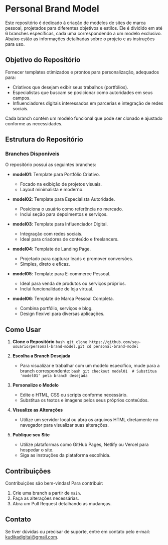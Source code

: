 # Personal Brand Model

Este repositório é dedicado à criação de modelos de sites de marca pessoal, projetados para diferentes objetivos e estilos. Ele é dividido em até 6 branches específicas, cada uma correspondendo a um modelo exclusivo. Abaixo estão as informações detalhadas sobre o projeto e as instruções para uso.

## Objetivo do Repositório

Fornecer templates otimizados e prontos para personalização, adequados para:

- Criativos que desejam exibir seus trabalhos (portfólios).
- Especialistas que buscam se posicionar como autoridades em seus campos.
- Influenciadores digitais interessados em parcerias e integração de redes sociais.

Cada branch contém um modelo funcional que pode ser clonado e ajustado conforme as necessidades.

## Estrutura do Repositório

### Branches Disponíveis

O repositório possui as seguintes branches:

- **model01**: Template para Portfólio Criativo.
  - Focado na exibição de projetos visuais.
  - Layout minimalista e moderno.

- **model02**: Template para Especialista Autoridade.
  - Posiciona o usuário como referência no mercado.
  - Inclui seção para depoimentos e serviços.

- **model03**: Template para Influenciador Digital.
  - Integração com redes sociais.
  - Ideal para criadores de conteúdo e freelancers.

- **model04**: Template de Landing Page.
  - Projetado para capturar leads e promover conversões.
  - Simples, direto e eficaz.

- **model05**: Template para E-commerce Pessoal.
  - Ideal para venda de produtos ou serviços próprios.
  - Inclui funcionalidade de loja virtual.

- **model06**: Template de Marca Pessoal Completa.
  - Combina portfólio, serviços e blog.
  - Design flexível para diversas aplicações.

## Como Usar

1. **Clone o Repositório**   ```bash
   git clone https://github.com/seu-usuario/personal-brand-model.git
   cd personal-brand-model   ```

2. **Escolha a Branch Desejada**
   - Para visualizar e trabalhar com um modelo específico, mude para a branch correspondente:     ```bash
     git checkout model01  # Substitua 'model01' pela branch desejada     ```

3. **Personalize o Modelo**
   - Edite o HTML, CSS ou scripts conforme necessário.
   - Substitua os textos e imagens pelos seus próprios conteúdos.

4. **Visualize as Alterações**
   - Utilize um servidor local ou abra os arquivos HTML diretamente no navegador para visualizar suas alterações.

5. **Publique seu Site**
   - Utilize plataformas como GitHub Pages, Netlify ou Vercel para hospedar o site.
   - Siga as instruções da plataforma escolhida.

## Contribuições

Contribuições são bem-vindas! Para contribuir:

1. Crie uma branch a partir de `main`.
2. Faça as alterações necessárias.
3. Abra um Pull Request detalhando as mudanças.

## Contato

Se tiver dúvidas ou precisar de suporte, entre em contato pelo e-mail: kudikadigital@gmail.com.

